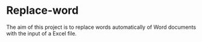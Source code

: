 # Replace-word
The aim of this project is to replace words automatically of Word documents with the input of a Excel file.

